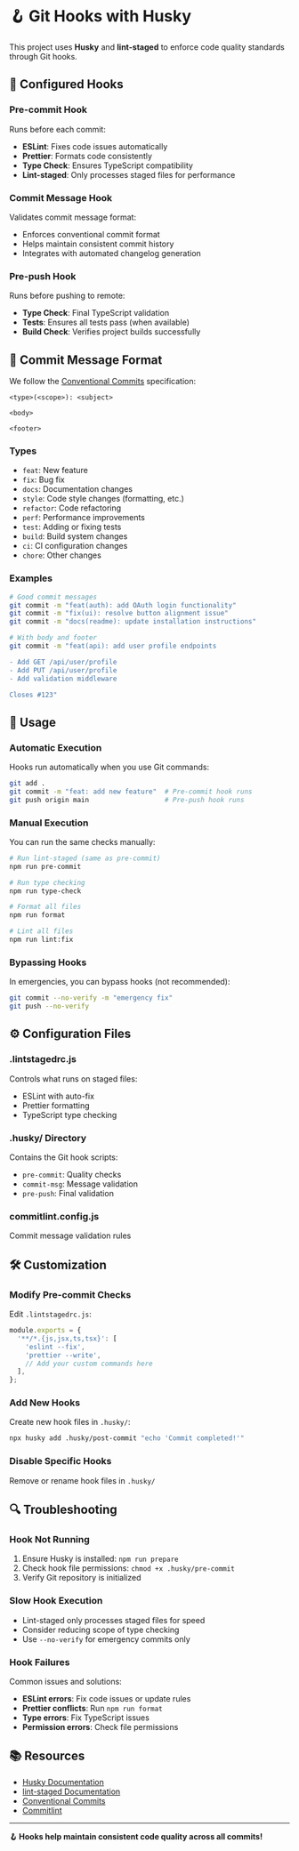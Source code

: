 # 🪝 Git Hooks with Husky

This project uses **Husky** and **lint-staged** to enforce code quality standards through Git hooks.

## 🔧 Configured Hooks

### Pre-commit Hook
Runs before each commit:
- **ESLint**: Fixes code issues automatically
- **Prettier**: Formats code consistently
- **Type Check**: Ensures TypeScript compatibility
- **Lint-staged**: Only processes staged files for performance

### Commit Message Hook
Validates commit message format:
- Enforces conventional commit format
- Helps maintain consistent commit history
- Integrates with automated changelog generation

### Pre-push Hook
Runs before pushing to remote:
- **Type Check**: Final TypeScript validation
- **Tests**: Ensures all tests pass (when available)
- **Build Check**: Verifies project builds successfully

## 📝 Commit Message Format

We follow the [Conventional Commits](https://www.conventionalcommits.org/) specification:

```
<type>(<scope>): <subject>

<body>

<footer>
```

### Types
- `feat`: New feature
- `fix`: Bug fix
- `docs`: Documentation changes
- `style`: Code style changes (formatting, etc.)
- `refactor`: Code refactoring
- `perf`: Performance improvements
- `test`: Adding or fixing tests
- `build`: Build system changes
- `ci`: CI configuration changes
- `chore`: Other changes

### Examples
```bash
# Good commit messages
git commit -m "feat(auth): add OAuth login functionality"
git commit -m "fix(ui): resolve button alignment issue"
git commit -m "docs(readme): update installation instructions"

# With body and footer
git commit -m "feat(api): add user profile endpoints

- Add GET /api/user/profile
- Add PUT /api/user/profile  
- Add validation middleware

Closes #123"
```

## 🚀 Usage

### Automatic Execution
Hooks run automatically when you use Git commands:
```bash
git add .
git commit -m "feat: add new feature"  # Pre-commit hook runs
git push origin main                   # Pre-push hook runs
```

### Manual Execution
You can run the same checks manually:
```bash
# Run lint-staged (same as pre-commit)
npm run pre-commit

# Run type checking
npm run type-check

# Format all files
npm run format

# Lint all files
npm run lint:fix
```

### Bypassing Hooks
In emergencies, you can bypass hooks (not recommended):
```bash
git commit --no-verify -m "emergency fix"
git push --no-verify
```

## ⚙️ Configuration Files

### .lintstagedrc.js
Controls what runs on staged files:
- ESLint with auto-fix
- Prettier formatting
- TypeScript type checking

### .husky/ Directory
Contains the Git hook scripts:
- `pre-commit`: Quality checks
- `commit-msg`: Message validation  
- `pre-push`: Final validation

### commitlint.config.js
Commit message validation rules

## 🛠 Customization

### Modify Pre-commit Checks
Edit `.lintstagedrc.js`:
```javascript
module.exports = {
  '**/*.{js,jsx,ts,tsx}': [
    'eslint --fix',
    'prettier --write',
    // Add your custom commands here
  ],
};
```

### Add New Hooks
Create new hook files in `.husky/`:
```bash
npx husky add .husky/post-commit "echo 'Commit completed!'"
```

### Disable Specific Hooks
Remove or rename hook files in `.husky/`

## 🔍 Troubleshooting

### Hook Not Running
1. Ensure Husky is installed: `npm run prepare`
2. Check hook file permissions: `chmod +x .husky/pre-commit`
3. Verify Git repository is initialized

### Slow Hook Execution
- Lint-staged only processes staged files for speed
- Consider reducing scope of type checking
- Use `--no-verify` for emergency commits only

### Hook Failures
Common issues and solutions:
- **ESLint errors**: Fix code issues or update rules
- **Prettier conflicts**: Run `npm run format`
- **Type errors**: Fix TypeScript issues
- **Permission errors**: Check file permissions

## 📚 Resources

- [Husky Documentation](https://typicode.github.io/husky/)
- [lint-staged Documentation](https://github.com/okonet/lint-staged)
- [Conventional Commits](https://www.conventionalcommits.org/)
- [Commitlint](https://commitlint.js.org/)

---

**🪝 Hooks help maintain consistent code quality across all commits!**